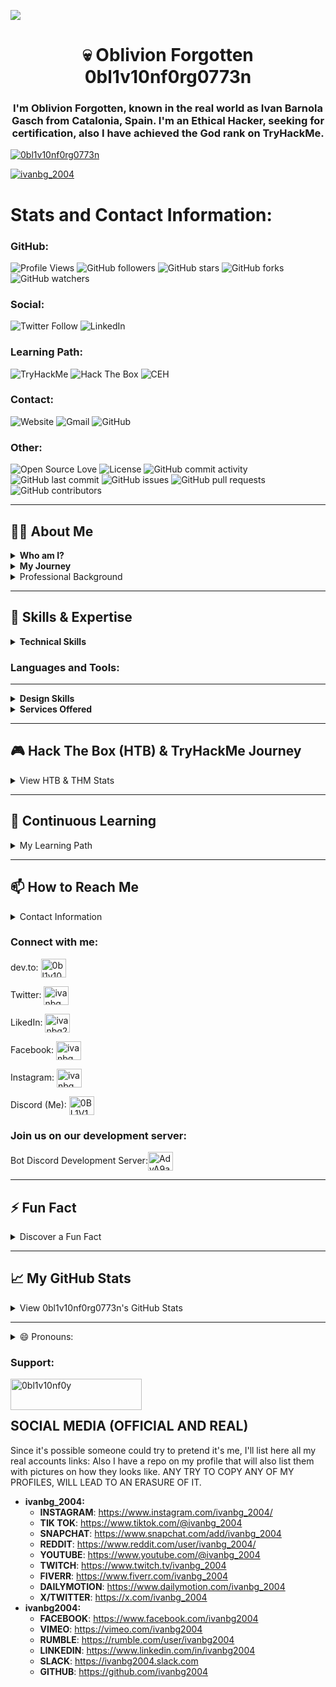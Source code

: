 <a href="https://ivan-vcard.xyz" target="_blank"><img src="https://i.ibb.co/85Wxjc2/image.png" /></a>
<h1 align="center">💀 Oblivion Forgotten 0bl1v10nf0rg0773n</h1>
<h3 align="center">I'm Oblivion Forgotten, known in the real world as Ivan Barnola Gasch from Catalonia, Spain. I'm an Ethical Hacker, seeking for certification, also I have achieved the God rank on TryHackMe.</h3>

<p align="left"> <a href="https://github.com/ryo-ma/github-profile-trophy"><img src="https://github-profile-trophy.vercel.app/?username=0bl1v10nf0rg0773n&theme=shadow_red" alt="0bl1v10nf0rg0773n" /></a> </p>

<p align="left"> <a href="https://twitter.com/ivanbg_2004" target="blank"><img src="https://img.shields.io/twitter/follow/ivanbg_2004?logo=twitter&style=for-the-badge" alt="ivanbg_2004" /></a> </p>

# Stats and Contact Information:

### GitHub:
![Profile Views](https://komarev.com/ghpvc/?username=ivanbg2004&color=red)
![GitHub followers](https://img.shields.io/github/followers/ivanbg2004?label=Follow&style=social)
![GitHub stars](https://img.shields.io/github/stars/ivanbg2004?style=social)
![GitHub forks](https://img.shields.io/github/forks/ivanbg2004/github-readme-stats?style=social)
![GitHub watchers](https://img.shields.io/github/watchers/ivanbg2004/github-readme-stats?style=social)

### Social:
![Twitter Follow](https://img.shields.io/twitter/follow/ivanbg_2004?style=social)
![LinkedIn](https://img.shields.io/badge/-LinkedIn%20ivanbg%202004-blue?style=flat-square&logo=Linkedin&logoColor=white&link=https://www.linkedin.com/in/ivanbg2004/)

### Learning Path:
![TryHackMe](https://img.shields.io/badge/TryHackMe-[0xD]%20[God]-green?logo=tryhackme&logoColor=white)
![Hack The Box](https://img.shields.io/badge/Hack%20The%20Box-Hacker-green?logo=hackthebox&logoColor=white)
![CEH](https://img.shields.io/badge/CEH-Student-orange)

### Contact:
![Website](https://img.shields.io/badge/Website-ivan%20vcard-brightgreen?style=flat-square&logo=google-chrome&logoColor=white&link=https://ivan-vcard.xyz)
![Gmail](https://img.shields.io/badge/Gmail-contact%40ivan%20vcard.xyz-red?style=flat-square&logo=gmail&logoColor=white)
![GitHub](https://img.shields.io/github/last-commit/0bl1v10nf0rg0773n/github-readme-stats)

### Other:
![Open Source Love](https://badges.frapsoft.com/os/v1/open-source.svg?v=103)
![License](https://img.shields.io/github/license/ivanbg2004/github-readme-stats)
![GitHub commit activity](https://img.shields.io/github/commit-activity/m/ivanbg2004/github-readme-stats)
![GitHub last commit](https://img.shields.io/github/last-commit/ivanbg2004/github-readme-stats)
![GitHub issues](https://img.shields.io/github/issues/ivanbg2004/github-readme-stats)
![GitHub pull requests](https://img.shields.io/github/issues-pr/ivanbg2004/github-readme-stats)
![GitHub contributors](https://img.shields.io/github/contributors/ivanbg2004/github-readme-stats)

---

## 🧑‍💻 About Me

<details>
  <summary><strong>Who am I?</strong></summary>
  <p>I'm <strong>Oblivion Forgotten</strong>, known in the real world as Ivan Barnola Gasch from Catalonia, Spain. I have achieved the God rank on TryHackMe and Hacker rank on Hack The Box.</p>
</details>

<details>
  <summary><strong>My Journey</strong></summary>
  <p>
    <strong>🌍 Fluent in Catalan, English, and Spanish.</strong><br>
    <strong>🌱 Currently pursuing the <em>Certified Ethical Hacker (CEH)</em> certification.</strong><br>
    <strong>🕵️ Engaged in THM, HTB challenges and self-learning study for over 7 years.</strong><br>
    <strong>⚔️ Active participant in TryHackMe, KOTH challenges and more.</strong>
  </p>
</details>

<details>
  <summary>
    Professional Background</strong></summary>
  <p>
    <strong>🖥️ Network administrator in educational institutions.</strong><br>
    <strong>🔒 Specializing in network security, device management, and network mapping.</strong>
  </p>
</details>

---

## 🚀 Skills & Expertise

<details>
  <summary><strong>Technical Skills</strong></summary>
  <p>
    <strong>HTML:</strong>
    <strong>CSS:</strong>
    <strong>JavaScript:</strong>
    <strong>PHP:</strong>
    <strong>Network Setups:</strong>
  </p>
</details>

<h3 align="left">Languages and Tools:</h3>
<p align="left"> <!-- Add your icons and links here -->
</p>

---

<details>
  <summary><strong>Design Skills</strong></summary>
  <p><br>
    <strong>Photoshop:</strong> Image editing and logo creation.<br><br>
    <strong>After Effects:</strong> Video editing.<br><br>
    <strong>Adobe Premiere:</strong> Professional video editing for advertisements.<br><br>
  </p>
</details>

<details>
  <summary><strong>Services Offered</strong></summary>
  <p><br>
    <strong>Computer Repair and Assembly:</strong> Assisting in assembly or repair with a focus on learning.<br><br>
    <strong>Network Mapping:</strong> Providing comprehensive network maps and documentation for companies.<br><br>
    <strong>Web Development:</strong> Basic website creation using HTML, CSS, JS, or WordPress with database setup.<br><br>
  </p>
</details>

---

## 🎮 Hack The Box (HTB) & TryHackMe Journey

<details>
  <summary>View HTB & THM Stats</summary>
  
  [ ![HTB Stats](https://www.hackthebox.eu/badge/image/1815479)](https://www.hackthebox.eu/home/users/profile/42767)
  ![THM Stats](https://tryhackme-badges.s3.amazonaws.com/0BL1V10NF0RG0773N.png)
</details>

---

## 🌱 Continuous Learning

<details>
  <summary>My Learning Path</summary>
  
  <div style="border: 1px solid #ddd; border-radius: 5px; padding: 10px; margin-bottom: 10px;">
    <a href="https://ivan-vcard.xyz/?page_id=1616"><img src="https://ivan-vcard.xyz/wp-content/uploads/2024/04/ibg.jpg" style="max-width: 100%; border-radius: 5px;"></a>
    <p style="margin-top: 10px;">
      As a cybersecurity enthusiast, I am deeply committed to continuous learning and professional development. Here's how I approach my learning journey:
      <ul>
        <li><strong>Certifications:</strong> I actively pursue industry-recognized certifications to deepen my expertise and validate my skills. Currently, I am working towards achieving the Certified Ethical Hacker (CEH) certification to enhance my knowledge of ethical hacking practices and techniques.</li>
        <li><strong>Online Platforms:</strong> I regularly engage with online learning platforms such as TryHackMe, Hack The Box, and others to participate in challenges, complete labs, and learn from real-world scenarios.</li>
        <li><strong>Community Engagement:</strong> I actively participate in cybersecurity communities, forums, and online discussions to exchange knowledge, share experiences, and stay updated on the latest trends and developments in the field.</li>
        <li><strong>Reading and Research:</strong> I devote time to reading cybersecurity blogs, articles, whitepapers, and research papers to explore new concepts, methodologies, and best practices.</li>
        <li><strong>Hands-On Projects:</strong> I continuously challenge myself with hands-on projects, experiments, and practical exercises to apply theoretical concepts in real-world scenarios.</li>
      </ul>
      Overall, my learning path is characterized by curiosity, dedication, and a growth mindset. I believe that continuous learning is essential for staying relevant and effective in the dynamic field of cybersecurity, and I am committed to embracing lifelong learning as a cornerstone of my professional journey.
    </p>
  </div>
</details>

---

## 📫 How to Reach Me

<details>
  <summary>Contact Information</summary>
  
  - **Website:** [Visit My Website](https://ivan-vcard.xyz)
  - **LinkedIn:** [Connect on LinkedIn](https://www.linkedin.com/in/ivanbg2004/)
  - **Email:** [contact@ivan-vcard.xyz](mailto:contact@ivan-vcard.xyz)
  - **Twitter:** [Follow me on Twitter](https://twitter.com/ivanbg_2004)
</details>

<h3 align="left">Connect with me:</h3>
<p align="left">
dev.to: <a href="https://dev.to/0bl1v10nf0rg0773n" target="blank"><img align="center" src="https://raw.githubusercontent.com/rahuldkjain/github-profile-readme-generator/master/src/images/icons/Social/devto.svg" alt="0bl1v10nf0rg0773n" height="30" width="40" /></a> <br>
  
Twitter: <a href="https://twitter.com/ivanbg_2004" target="blank"><img align="center" src="https://raw.githubusercontent.com/rahuldkjain/github-profile-readme-generator/master/src/images/icons/Social/twitter.svg" alt="ivanbg_2004" height="30" width="40" /></a><br>

LikedIn: <a href="https://linkedin.com/in/ivanbg2004" target="blank"><img align="center" src="https://raw.githubusercontent.com/rahuldkjain/github-profile-readme-generator/master/src/images/icons/Social/linked-in-alt.svg" alt="ivanbg2004" height="30" width="40" /></a> <br>

Facebook: <a href="https://fb.com/ivanbg_2004" target="blank"><img align="center" src="https://raw.githubusercontent.com/rahuldkjain/github-profile-readme-generator/master/src/images/icons/Social/facebook.svg" alt="ivanbg_2004" height="30" width="40" /></a> <br>

Instagram: <a href="https://instagram.com/ivanbg_2004" target="blank"><img align="center" src="https://raw.githubusercontent.com/rahuldkjain/github-profile-readme-generator/master/src/images/icons/Social/instagram.svg" alt="ivanbg_2004" height="30" width="40" /></a> <br>

Discord (Me): <a href="https://discord.com/users/522961901890830336" target="blank"><img align="center" src="https://raw.githubusercontent.com/rahuldkjain/github-profile-readme-generator/master/src/images/icons/Social/discord.svg" alt="0BL1V10N" height="30" width="40" /></a>

<h3 align="left">Join us on our development server:</h3>

Bot Discord Development Server:<a href="https://discord.gg/AdvA9aejPa" target="blank"><img align="center" src="https://raw.githubusercontent.com/rahuldkjain/github-profile-readme-generator/master/src/images/icons/Social/discord.svg" alt="AdvA9aejPa" height="30" width="40" /></a>
</p>

---

## ⚡ Fun Fact

<details>
  <summary>Discover a Fun Fact</summary>
  
  Did you know? I once solved a cybersecurity challenge by thinking like a hacker and creatively bypassing security measures. I enjoy exploring new cybersecurity developments and devising innovative solutions to intricate security challenges.
</details>

---

## 📈 My GitHub Stats
<details>
  <summary>View 0bl1v10nf0rg0773n's GitHub Stats</summary>
  
  <p>
    <img src="https://github-readme-stats.vercel.app/api?username=ivanbg2004&show_icons=true&theme=shadow_red" alt="0bl1v10nf0rg0773n's GitHub Stats" style="max-width: 100%;">
  </p>
  
  <p>
    <img src="https://github-readme-stats.vercel.app/api/top-langs/?username=ivanbg2004&layout=compact&theme=shadow_red" alt="0bl1v10nf0rg0773n's Top Langs" style="max-width: 100%;">
  </p>
  
  <p>
    <img src="https://github-profile-trophy.vercel.app/?username=ivanbg2004&theme=shadow_red" alt="0bl1v10nf0rg0773n's GitHub Trophies" style="max-width: 100%;">
  </p>
  
  <!-- Additional GitHub Stats -->
  
  <p>
    <img src="https://github-readme-streak-stats.herokuapp.com/?user=ivanbg2004&theme=shadow_red" alt="0bl1v10nf0rg0773n's GitHub Contributions" style="max-width: 100%;">
  </p>

</details>

---

<details>
  <summary>😄 Pronouns:</summary>
  
  Identifying and respecting pronouns is essential for fostering inclusivity and respect in our interactions. Here are my pronouns:

  - **He/Him:** These are the pronouns I use to refer to myself.
</details>

<h3 align="left">Support:</h3>
<p><a href="https://buymeacoffee.com/ivanbg_2004"> <img align="left" src="https://cdn.buymeacoffee.com/buttons/v2/default-yellow.png" height="50" width="210" alt="0bl1v10nf0y" /></a></p><br><br>

<h2>SOCIAL MEDIA (OFFICIAL AND REAL)</h2>
<p>Since it's possible someone could try to pretend it's me, I'll list here all my real accounts links: Also I have a repo on my profile that will also list them with pictures on how they looks like. ANY TRY TO COPY ANY OF MY PROFILES, WILL LEAD TO AN ERASURE OF IT.</p>

<ul>
  <li><strong>ivanbg_2004:</strong>
    <ul>
      <li><strong>INSTAGRAM</strong>: <a href="https://www.instagram.com/ivanbg_2004/">https://www.instagram.com/ivanbg_2004/</a></li>
      <li><strong>TIK TOK</strong>: <a href="https://www.tiktok.com/@ivanbg_2004">https://www.tiktok.com/@ivanbg_2004</a></li>
      <li><strong>SNAPCHAT</strong>: <a href="https://www.snapchat.com/add/ivanbg_2004">https://www.snapchat.com/add/ivanbg_2004</a></li>
      <li><strong>REDDIT</strong>: <a href="https://www.reddit.com/user/ivanbg_2004/">https://www.reddit.com/user/ivanbg_2004/</a></li>
      <li><strong>YOUTUBE</strong>: <a href="https://www.youtube.com/@ivanbg_2004">https://www.youtube.com/@ivanbg_2004</a></li>
      <li><strong>TWITCH</strong>: <a href="https://www.twitch.tv/ivanbg_2004">https://www.twitch.tv/ivanbg_2004</a></li>
      <li><strong>FIVERR</strong>: <a href="https://www.fiverr.com/ivanbg_2004">https://www.fiverr.com/ivanbg_2004</a></li>
      <li><strong>DAILYMOTION</strong>: <a href="https://www.dailymotion.com/ivanbg_2004">https://www.dailymotion.com/ivanbg_2004</a></li>
      <li><strong>X/TWITTER</strong>: <a href="https://x.com/ivanbg_2004">https://x.com/ivanbg_2004</a></li>
    </ul>
  </li>
  <li><strong>ivanbg2004:</strong>
    <ul>
      <li><strong>FACEBOOK</strong>: <a href="https://www.facebook.com/ivanbg2004">https://www.facebook.com/ivanbg2004</a></li>
      <li><strong>VIMEO</strong>: <a href="https://vimeo.com/ivanbg2004">https://vimeo.com/ivanbg2004</a></li>
      <li><strong>RUMBLE</strong>: <a href="https://rumble.com/user/ivanbg2004">https://rumble.com/user/ivanbg2004</a></li>
      <li><strong>LINKEDIN</strong>: <a href="https://www.linkedin.com/in/ivanbg2004">https://www.linkedin.com/in/ivanbg2004</a></li>
      <li><strong>SLACK</strong>: <a href="https://ivanbg2004.slack.com">https://ivanbg2004.slack.com</a></li>
      <li><strong>GITHUB</strong>: <a href="https://github.com/ivanbg2004">https://github.com/ivanbg2004</a></li>
    </ul>
  </li>
</ul>
